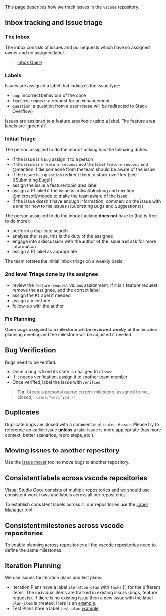 This page describes how we track issues in the `vscode` repository.

## Inbox tracking and Issue triage

### The Inbox
The inbox consists of issues and pull requests which have no assigned owner and no assigned label. 

> [Inbox Query](https://github.com/Microsoft/vscode/issues?utf8=%E2%9C%93&q=is%3Aopen+no%3Aassignee+-label%3Afeature-request+-label%3Abug+-label%3Aquestion+)

### Labels
Issues are assigned a label that indicates the issue type:
- `bug`: incorrect behaviour of the code
- `feature-request`: a request for an enhancement
- `question`: a question from a user (these will be redirected to Stack Overflow)

Issues are assigned to a feature area/topic using a label. The feature area labels are 'greenish'. 

### Initial Triage
The person assigned to do the inbox tracking has the following duties. 
- if the issue is a `bug` assign it to a person
- if the issue is a `feature request` add the label `feature request` and @mention if the someone from the team should be aware of the issue
- if the issue is a `question` redirect them to stack overflow (see [[Submitting Bugs]]
- assign the issue a feature/topic area label
- assign a P1 label if the issue is critical/blocking and mention @microsoft/vscode to make the team aware of the issue
- if the issue doesn't have enough information, comment on the issue with a link for how to file issues [[Submitting Bugs and Suggestions]]

The person assigned to do the inbox tracking **does not** have to (but is free to do more):
- perform a duplicate search
- analyze the issue, this is the duty of the assignee
- engage into a discussion with the author of the issue and ask for more information
- assign a P1 label as appropriate

The team rotates the initial inbox triage on a weekly basis.

### 2nd level Triage done by the assignee
- review the `feature-request` vs. `bug` assignment, if it is a feature request remove the assignee, add the correct label
- assign the `P1` label if needed
- assign a milestone 
- follow-up with the author

### Fix Planning
Open bugs assigned to a milestone will be reviewed weekly at the iteration planning meeting and the milestone will be adjusted if needed.

## Bug Verification
Bugs need to be verified. 
- Once a bug is fixed its state is changed to `closed` 
- If it needs verification, assign it to another team member
- Once verified, label the issue with `verified`

> **Tip**: Create a personal query: current milestone, assigned to me, closed, `-label:"verified ✓"`

## Duplicates
Duplicate bugs are closed with a comment `duplicates #issue`. Please try to reference an earlier issue **unless** a later issue is more appropriate (has more context, better scenarios, repro steps, etc.).

## Moving issues to another repository
Use the [issue mover](https://github-issue-mover.appspot.com/) tool to move bugs to another repository.

## Consistent labels across vscode repositories

Visual Studio Code consists of multiple repositories and we should use consistent work flows and labels across all our repositories.

To establish consistent labels across all our repositories use the [Label Manager](http://www.dorukdestan.com/github-label-manager/) tool.

## Consistent milestones across vscode repositories

To enable planning across repositories all the vscode repositories need to define the same milestones.

## Iteration Planning
We use issues for iteration plans and test plans:
- Iteration Plans have a label `iteration-plan` with `tasks` [ ] for the different items. The individual items are tracked in existing issues (bugs, feature requests). If there is no existing issue then a new issue with the label `plan-item` is created. Here is an [example](https://github.com/Microsoft/vscode/issues/917).
- Test Plans have a label `test-plan` [example](https://github.com/Microsoft/vscode/issues/1096)
